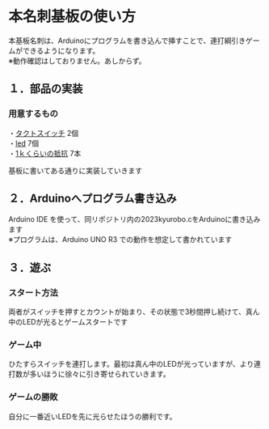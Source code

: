 # 本名刺基板の使い方

本基板名刺は、Arduinoにプログラムを書き込んで挿すことで、連打綱引きゲームができるようになります。<br>
※動作確認はしておりません。あしからず。

## １．部品の実装
### 用意するもの
・[タクトスイッチ](https://akizukidenshi.com/catalog/g/gP-03647/)  2個 <br>
・[led](https://akizukidenshi.com/catalog/g/gI-11577/)  7個<br>
・[1ｋくらいの抵抗](https://akizukidenshi.com/catalog/g/gR-25102/)  7本<br>

基板に書いてある通りに実装していきます

## ２．Arduinoへプログラム書き込み

Arduino IDE を使って、同リポジトリ内の2023kyurobo.cをArduinoに書き込みます<br>
※プログラムは、Arduino UNO R3 での動作を想定して書かれています

## ３．遊ぶ

### スタート方法

両者がスイッチを押すとカウントが始まり、その状態で3秒間押し続けて、真ん中のLEDが光るとゲームスタートです

### ゲーム中

ひたすらスイッチを連打します。最初は真ん中のLEDが光っていますが、より連打数が多いほうに徐々に引き寄せられていきます。

### ゲームの勝敗

自分に一番近いLEDを先に光らせたほうの勝利です。
